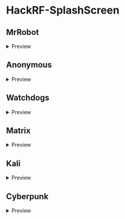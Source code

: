 # HackRF-SplashScreen
## MrRobot
<details>
  <summary>Preview</summary>
  
  ![11](./Copy_to_SD/MrRobot_1.bmp)
  ![12](./Copy_to_SD/MrRobot_2.bmp)
  ![13](./Copy_to_SD/MrRobot_3.bmp)
  ![14](./Copy_to_SD/MrRobot_4.bmp)
  ![15](./Copy_to_SD/MrRobot_5.bmp)
  ![16](./Copy_to_SD/MrRobot_6.bmp)
  ![17](./Copy_to_SD/MrRobot_7.bmp)
  ![18](./Copy_to_SD/MrRobot_8.bmp)
  ![19](./Copy_to_SD/MrRobot_9.bmp)
</details>

## Anonymous
<details>
  <summary>Preview</summary>
  
  ![21](./Copy_to_SD/Anonymous_1.bmp)
  ![22](./Copy_to_SD/Anonymous_2.bmp)
  ![23](./Copy_to_SD/Anonymous_3.bmp)
  ![24](./Copy_to_SD/Anonymous_4.bmp)
</details>

## Watchdogs
<details>
  <summary>Preview</summary>
  
  ![31](./Copy_to_SD/WatchDogs_1.bmp)
  ![32](./Copy_to_SD/WatchDogs_2.bmp)
  ![33](./Copy_to_SD/WatchDogs_3.bmp)
  ![34](./Copy_to_SD/WatchDogs_4.bmp)
  ![35](./Copy_to_SD/WatchDogs_5.bmp)
  ![36](./Copy_to_SD/WatchDogs_6.bmp)
  ![37](./Copy_to_SD/WatchDogs_7.bmp)
</details>

## Matrix
<details>
  <summary>Preview</summary>
    
  ![41](./Copy_to_SD/Matrix_1.bmp)
  ![42](./Copy_to_SD/Matrix_2.bmp)
</details>

## Kali
<details>
  <summary>Preview</summary>
  
  ![51](./Copy_to_SD/Kali_1.bmp)
  ![52](./Copy_to_SD/Kali_2.bmp)
  ![53](./Copy_to_SD/Kali_3.bmp)
  ![54](./Copy_to_SD/Kali_4.bmp)
</details>

## Cyberpunk
<details>
  <summary>Preview</summary>
  
  ![61](./Copy_to_SD/Cyberpunk_1.bmp)
</details>


